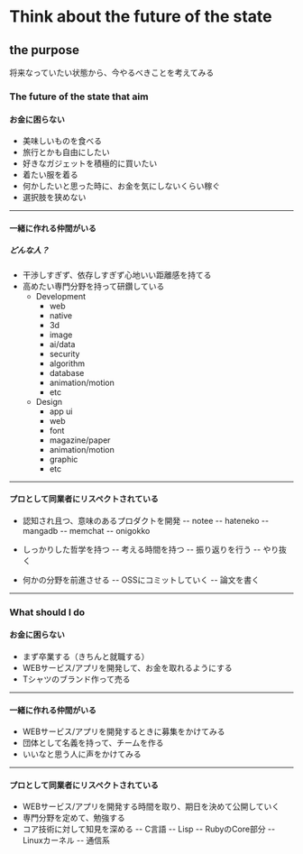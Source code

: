 # Think about the future of the state

## the purpose

将来なっていたい状態から、今やるべきことを考えてみる

### The future of the state that aim

#### お金に困らない

- 美味しいものを食べる
- 旅行とかも自由にしたい
- 好きなガジェットを積極的に買いたい
- 着たい服を着る
- 何かしたいと思った時に、お金を気にしないくらい稼ぐ
- 選択肢を狭めない

-------------------------

#### 一緒に作れる仲間がいる

##### どんな人？

- 干渉しすぎず、依存しすぎず心地いい距離感を持てる
- 高めたい専門分野を持って研鑽している
  - Development
    - web
    - native
    - 3d
    - image
    - ai/data
    - security
    - algorithm
    - database
    - animation/motion
    - etc
  - Design
    - app ui
    - web
    - font
    - magazine/paper
    - animation/motion
    - graphic
    - etc

-------------------------

#### プロとして同業者にリスペクトされている

- 認知され且つ、意味のあるプロダクトを開発
-- notee
-- hateneko
-- mangadb
-- memchat
-- onigokko

- しっかりした哲学を持つ
-- 考える時間を持つ
-- 振り返りを行う
-- やり抜く 

- 何かの分野を前進させる
-- OSSにコミットしていく
-- 論文を書く

-------------------------

### What should I do

#### お金に困らない

- まず卒業する（きちんと就職する）
- WEBサービス/アプリを開発して、お金を取れるようにする
- Tシャツのブランド作って売る

-------------------------

#### 一緒に作れる仲間がいる

- WEBサービス/アプリを開発するときに募集をかけてみる
- 団体として名義を持って、チームを作る
- いいなと思う人に声をかけてみる

-------------------------

#### プロとして同業者にリスペクトされている

- WEBサービス/アプリを開発する時間を取り、期日を決めて公開していく
- 専門分野を定めて、勉強する
- コア技術に対して知見を深める
-- C言語
-- Lisp
-- RubyのCore部分
-- Linuxカーネル
-- 通信系
